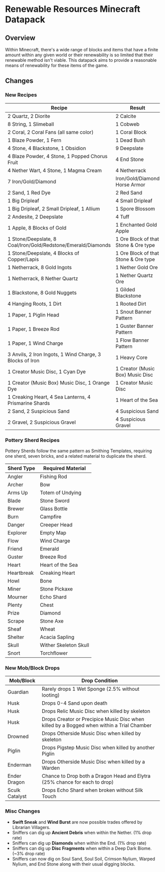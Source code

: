 # Renewable Resources Minecraft Datapack

## Overview

Within Minecraft, there's a wide range of blocks and items that have a finite amount within any given world or their renewability is so limited that their renewable method isn't viable. This datapack aims to provide a reasonable means of renewability for these items of the game.

## Changes

### New Recipes

| Recipe | Result |
| ------ | ------ |
| 2 Quartz, 2 Diorite | 2 Calcite |
| 8 String, 1 Slimeball | 1 Cobweb |
| 2 Coral, 2 Coral Fans (all same color) | 1 Coral Block |
| 1 Blaze Powder, 1 Fern | 1 Dead Bush |
| 4 Stone, 4 Blackstone, 1 Obsidion | 9 Deepslate |
| 4 Blaze Powder, 4 Stone, 1 Popped Chorus Fruit | 4 End Stone |
| 4 Nether Wart, 4 Stone, 1 Magma Cream | 4 Netherrack |
| 7 Iron/Gold/Diamond | Iron/Gold/Diamond Horse Armor |
| 2 Sand, 1 Red Dye | 2 Red Sand |
| 1 Big Dripleaf | 4 Small Dripleaf |
| 1 Big Dripleaf, 2 Small Dripleaf, 1 Allium | 1 Spore Blossom |
| 2 Andesite, 2 Deepslate | 4 Tuff |
| 1 Apple, 8 Blocks of Gold | 1 Enchanted Gold Apple |
| 1 Stone/Deepslate, 8 Coal/Iron/Gold/Redstone/Emerald/Diamonds | 1 Ore Block of that Stone & Ore type |
| 1 Stone/Deepslate, 4 Blocks of Copper/Lapis | 1 Ore Block of that Stone & Ore type |
| 1 Netherrack, 8 Gold Ingots | 1 Nether Gold Ore |
| 1 Netherrack, 8 Nether Quartz | 1 Nether Quartz Ore |
| 1 Blackstone, 8 Gold Nuggets | 1 Gilded Blackstone |
| 4 Hanging Roots, 1 Dirt | 1 Rooted Dirt |
| 1 Paper, 1 Piglin Head | 1 Snout Banner Pattern |
| 1 Paper, 1 Breeze Rod | 1 Guster Banner Pattern |
| 1 Paper, 1 Wind Charge | 1 Flow Banner Pattern |
| 3 Anvils, 2 Iron Ingots, 1 Wind Charge, 3 Blocks of Iron | 1 Heavy Core |
| 1 Creator Music Disc, 1 Cyan Dye | 1 Creator (Music Box) Music Disc |
| 1 Creator (Music Box) Music Disc, 1 Orange Dye | 1 Creator Music Disc |
| 1 Creaking Heart, 4 Sea Lanterns, 4 Prismarine Shards | 1 Heart of the Sea |
| 2 Sand, 2 Suspicious Sand | 4 Suspicious Sand |
| 2 Gravel, 2 Suspicious Gravel | 4 Suspicious Gravel |

### Pottery Sherd Recipes

Pottery Sherds follow the same pattern as Smithing Templates, requiring one sherd, seven bricks, and a related material to duplicate the sherd.

| Sherd Type | Required Material |
| ---------- | ----------------- |
| Angler | Fishing Rod |
| Archer | Bow |
| Arms Up | Totem of Undying |
| Blade | Stone Sword |
| Brewer | Glass Bottle |
| Burn | Campfire |
| Danger | Creeper Head |
| Explorer | Empty Map |
| Flow | Wind Charge |
| Friend | Emerald |
| Guster | Breeze Rod |
| Heart | Heart of the Sea |
| Heartbreak | Creaking Heart |
| Howl | Bone |
| Miner | Stone Pickaxe |
| Mourner | Echo Shard |
| Plenty | Chest |
| Prize | Diamond |
| Scrape | Stone Axe |
| Sheaf | Wheat |
| Shelter | Acacia Sapling |
| Skull | Wither Skeleton Skull |
| Snort | Torchflower |

### New Mob/Block Drops

| Mob/Block | Drop Condition |
| --------- | -------------- |
| Guardian | Rarely drops 1 Wet Sponge (2.5% without looting) |
| Husk | Drops 0-4 Sand upon death |
| Husk | Drops Relic Music Disc when killed by skeleton |
| Husk | Drops Creator or Precipice Music Disc when killed by a Bogged when within a Trial Chamber |
| Drowned | Drops Otherside Music Disc when killed by skeleton |
| Piglin | Drops Pigstep Music Disc when killed by another Piglin |
| Enderman | Drops Otherside Music Disc when killed by a Warden |
| Ender Dragon | Chance to Drop both a Dragon Head and Elytra (25% chance for each to drop) |
| Sculk Catalyst | Drops Echo Shard when broken without Silk Touch |

### Misc Changes

- **Swift Sneak** and **Wind Burst** are now possible trades offered by Librarian Villagers.
- Sniffers can dig up **Ancient Debris** when within the Nether. (1% drop rate)
- Sniffers can dig up **Diamonds** when within the End. (1% drop rate)
- Sniffers can dig up **Disc Fragments** when within a Deep Dark Biome.(~3% drop rate)
- Sniffers can now dig on Soul Sand, Soul Soil, Crimson Nylium, Warped Nylium, and End Stone along with their usual digging blocks.